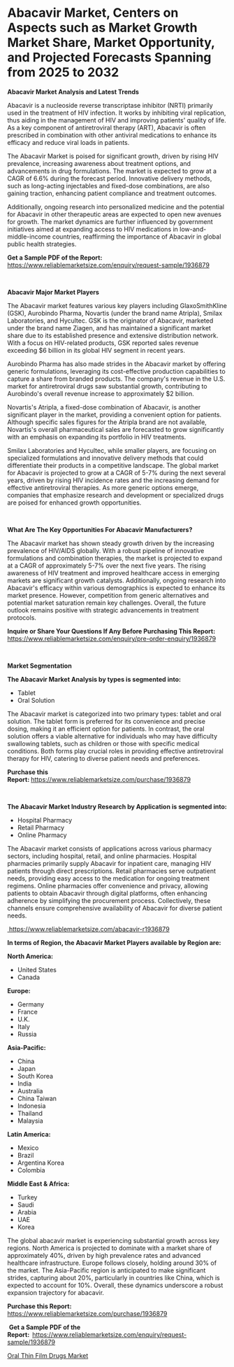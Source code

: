 <p><h1>Abacavir Market, Centers on Aspects such as Market Growth Market Share, Market Opportunity, and Projected Forecasts Spanning from 2025 to 2032</h1></p><p><strong>Abacavir Market Analysis and Latest Trends</strong></p>
<p><p>Abacavir is a nucleoside reverse transcriptase inhibitor (NRTI) primarily used in the treatment of HIV infection. It works by inhibiting viral replication, thus aiding in the management of HIV and improving patients' quality of life. As a key component of antiretroviral therapy (ART), Abacavir is often prescribed in combination with other antiviral medications to enhance its efficacy and reduce viral loads in patients.</p><p>The Abacavir Market is poised for significant growth, driven by rising HIV prevalence, increasing awareness about treatment options, and advancements in drug formulations. The market is expected to grow at a CAGR of 6.6% during the forecast period. Innovative delivery methods, such as long-acting injectables and fixed-dose combinations, are also gaining traction, enhancing patient compliance and treatment outcomes. </p><p>Additionally, ongoing research into personalized medicine and the potential for Abacavir in other therapeutic areas are expected to open new avenues for growth. The market dynamics are further influenced by government initiatives aimed at expanding access to HIV medications in low-and-middle-income countries, reaffirming the importance of Abacavir in global public health strategies.</p></p>
<p><strong>Get a Sample PDF of the Report:&nbsp;</strong> <a href="https://www.reliablemarketsize.com/enquiry/request-sample/1936879?utm_campaign=2528&utm_medium=2&utm_source=Github&utm_content=ia&utm_term=08032025&utm_id=abacavir">https://www.reliablemarketsize.com/enquiry/request-sample/1936879</a></p>
<p>&nbsp;</p>
<p><strong>Abacavir Major Market Players</strong></p>
<p><p>The Abacavir market features various key players including GlaxoSmithKline (GSK), Aurobindo Pharma, Novartis (under the brand name Atripla), Smilax Laboratories, and Hycultec. GSK is the originator of Abacavir, marketed under the brand name Ziagen, and has maintained a significant market share due to its established presence and extensive distribution network. With a focus on HIV-related products, GSK reported sales revenue exceeding $6 billion in its global HIV segment in recent years.</p><p>Aurobindo Pharma has also made strides in the Abacavir market by offering generic formulations, leveraging its cost-effective production capabilities to capture a share from branded products. The company's revenue in the U.S. market for antiretroviral drugs saw substantial growth, contributing to Aurobindo's overall revenue increase to approximately $2 billion.</p><p>Novartis's Atripla, a fixed-dose combination of Abacavir, is another significant player in the market, providing a convenient option for patients. Although specific sales figures for the Atripla brand are not available, Novartis's overall pharmaceutical sales are forecasted to grow significantly with an emphasis on expanding its portfolio in HIV treatments.</p><p>Smilax Laboratories and Hycultec, while smaller players, are focusing on specialized formulations and innovative delivery methods that could differentiate their products in a competitive landscape. The global market for Abacavir is projected to grow at a CAGR of 5-7% during the next several years, driven by rising HIV incidence rates and the increasing demand for effective antiretroviral therapies. As more generic options emerge, companies that emphasize research and development or specialized drugs are poised for enhanced growth opportunities.</p></p>
<p>&nbsp;</p>
<p><strong>What Are The Key Opportunities For Abacavir Manufacturers?</strong></p>
<p><p>The Abacavir market has shown steady growth driven by the increasing prevalence of HIV/AIDS globally. With a robust pipeline of innovative formulations and combination therapies, the market is projected to expand at a CAGR of approximately 5-7% over the next five years. The rising awareness of HIV treatment and improved healthcare access in emerging markets are significant growth catalysts. Additionally, ongoing research into Abacavir's efficacy within various demographics is expected to enhance its market presence. However, competition from generic alternatives and potential market saturation remain key challenges. Overall, the future outlook remains positive with strategic advancements in treatment protocols.</p></p>
<p><strong>Inquire or Share Your Questions If Any Before Purchasing This Report:</strong> <a href="https://www.reliablemarketsize.com/enquiry/pre-order-enquiry/1936879?utm_campaign=2528&utm_medium=2&utm_source=Github&utm_content=ia&utm_term=08032025&utm_id=abacavir">https://www.reliablemarketsize.com/enquiry/pre-order-enquiry/1936879</a></p>
<p>&nbsp;</p>
<p><strong>Market Segmentation</strong></p>
<p><strong>The Abacavir Market Analysis by types is segmented into:</strong></p>
<p><ul><li>Tablet</li><li>Oral Solution</li></ul></p>
<p><p>The Abacavir market is categorized into two primary types: tablet and oral solution. The tablet form is preferred for its convenience and precise dosing, making it an efficient option for patients. In contrast, the oral solution offers a viable alternative for individuals who may have difficulty swallowing tablets, such as children or those with specific medical conditions. Both forms play crucial roles in providing effective antiretroviral therapy for HIV, catering to diverse patient needs and preferences.</p></p>
<p><strong>Purchase this Report:&nbsp;</strong><a href="https://www.reliablemarketsize.com/purchase/1936879?utm_campaign=2528&utm_medium=2&utm_source=Github&utm_content=ia&utm_term=08032025&utm_id=abacavir">https://www.reliablemarketsize.com/purchase/1936879</a></p>
<p>&nbsp;</p>
<p><strong>The Abacavir Market Industry Research by Application is segmented into:</strong></p>
<p><ul><li>Hospital Pharmacy</li><li>Retail Pharmacy</li><li>Online Pharmacy</li></ul></p>
<p><p>The Abacavir market consists of applications across various pharmacy sectors, including hospital, retail, and online pharmacies. Hospital pharmacies primarily supply Abacavir for inpatient care, managing HIV patients through direct prescriptions. Retail pharmacies serve outpatient needs, providing easy access to the medication for ongoing treatment regimens. Online pharmacies offer convenience and privacy, allowing patients to obtain Abacavir through digital platforms, often enhancing adherence by simplifying the procurement process. Collectively, these channels ensure comprehensive availability of Abacavir for diverse patient needs.</p></p>
<p><a href="https://www.reliablemarketsize.com/abacavir-r1936879?utm_campaign=2528&utm_medium=2&utm_source=Github&utm_content=ia&utm_term=08032025&utm_id=abacavir">&nbsp;https://www.reliablemarketsize.com/abacavir-r1936879</a></p>
<p><strong>In terms of Region, the Abacavir Market Players available by Region are:</strong></p>
<p>
    <p> <strong> North America: </strong>
        <ul>
            <li>United States</li>
            <li>Canada</li>
        </ul>
        </p> 
    <p> <strong> Europe: </strong>
        <ul>
            <li>Germany</li>
            <li>France</li>
            <li>U.K.</li>
            <li>Italy</li>
            <li>Russia</li>
        </ul>
        </p> 
    <p> <strong> Asia-Pacific: </strong>
        <ul>
            <li>China</li>
            <li>Japan</li>
            <li>South Korea</li>
            <li>India</li>
            <li>Australia</li>
            <li>China Taiwan</li>
            <li>Indonesia</li>
            <li>Thailand</li>
            <li>Malaysia</li>
        </ul>
        </p> 
    <p> <strong> Latin America: </strong>
        <ul>
            <li>Mexico</li>
            <li>Brazil</li>
            <li>Argentina Korea</li>
            <li>Colombia</li>
        </ul>
        </p> 
    <p> <strong> Middle East & Africa: </strong>
        <ul>
            <li>Turkey</li>
            <li>Saudi</li>
            <li>Arabia</li>
            <li>UAE</li>
            <li>Korea</li>
        </ul>
    </p>
    </p>
<p><p>The global abacavir market is experiencing substantial growth across key regions. North America is projected to dominate with a market share of approximately 40%, driven by high prevalence rates and advanced healthcare infrastructure. Europe follows closely, holding around 30% of the market. The Asia-Pacific region is anticipated to make significant strides, capturing about 20%, particularly in countries like China, which is expected to account for 10%. Overall, these dynamics underscore a robust expansion trajectory for abacavir.</p></p>
<p><strong>Purchase this Report: </strong><a href="https://www.reliablemarketsize.com/purchase/1936879?utm_campaign=2528&utm_medium=2&utm_source=Github&utm_content=ia&utm_term=08032025&utm_id=abacavir">https://www.reliablemarketsize.com/purchase/1936879</a></p>
<p>&nbsp;<strong>Get a Sample PDF of the Report:&nbsp;&nbsp;</strong><a href="https://www.reliablemarketsize.com/enquiry/request-sample/1936879?utm_campaign=2528&utm_medium=2&utm_source=Github&utm_content=ia&utm_term=08032025&utm_id=abacavir">https://www.reliablemarketsize.com/enquiry/request-sample/1936879</a></p>
<p><strong></strong></p>
<p><p><a href="https://github.com/ovtkosle/Market-Research-Report-List-1/blob/main/oral-thin-film-drugs-market.md?utm_campaign=2528&utm_medium=2&utm_source=Github&utm_content=ia&utm_term=08032025&utm_id=abacavir">Oral Thin Film Drugs Market</a></p></p>